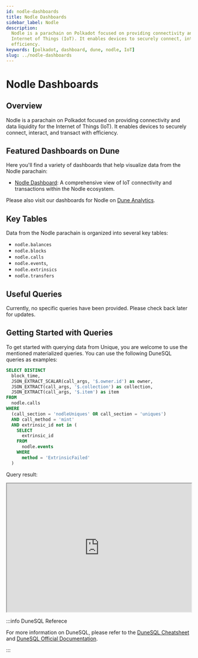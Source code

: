```yaml
---
id: nodle-dashboards
title: Nodle Dashboards
sidebar_label: Nodle
description:
  Nodle is a parachain on Polkadot focused on providing connectivity and data liquidity for the
  Internet of Things (IoT). It enables devices to securely connect, interact, and transact with
  efficiency.
keywords: [polkadot, dashboard, dune, nodle, IoT]
slug: ../nodle-dashboards
---
```


# Nodle Dashboards

## Overview

Nodle is a parachain on Polkadot focused on providing connectivity and data liquidity for the
Internet of Things (IoT). It enables devices to securely connect, interact, and transact with
efficiency.

## Featured Dashboards on Dune

Here you'll find a variety of dashboards that help visualize data from the Nodle parachain:

- [Nodle Dashboard](https://dune.com/substrate/nodle): A comprehensive view of IoT connectivity and
  transactions within the Nodle ecosystem.

Please also visit our dashboards for Nodle on
[Dune Analytics](https://dune.com/discover/content/relevant?q=title:Nodle%20author:substrate).

## Key Tables

Data from the Nodle parachain is organized into several key tables:

- `nodle.balances`
- `nodle.blocks`
- `nodle.calls`
- `nodle.events`,
- `nodle.extrinsics`
- `nodle.transfers`

## Useful Queries

Currently, no specific queries have been provided. Please check back later for updates.

## Getting Started with Queries

To get started with querying data from Unique, you are welcome to use the mentioned materialized
queries. You can use the following DuneSQL queries as examples:

```sql title="Nodle Mint Uniques" showLineNumbers
SELECT DISTINCT
  block_time,
  JSON_EXTRACT_SCALAR(call_args, '$.owner.id') as owner,
  JSON_EXTRACT(call_args, '$.collection') as collection,
  JSON_EXTRACT(call_args, '$.item') as item
FROM
  nodle.calls
WHERE
  (call_section = 'nodleUniques' OR call_section = 'uniques')
  AND call_method = 'mint'
  AND extrinsic_id not in (
    SELECT
      extrinsic_id
    FROM
      nodle.events
    WHERE
      method = 'ExtrinsicFailed'
  )
```

Query result:

<iframe src="https://dune.com/embeds/3753531/6312831/" height="350" width="100%"></iframe>

:::info DuneSQL Referece

For more information on DuneSQL, please refer to the [DuneSQL Cheatsheet](../dunesql-cheatsheet.md)
and
[DuneSQL Official Documentation](https://docs.dune.com/query-engine/Functions-and-operators/index).

:::
